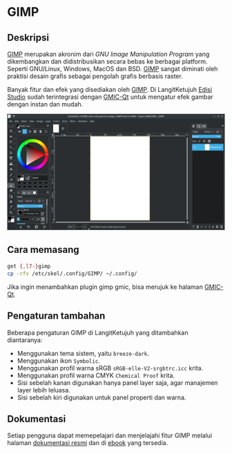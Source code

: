 # GIMP

## Deskripsi

[GIMP] merupakan akronim dari _GNU Image Manipulation Program_ yang dikembangkan dan didistribusikan secara bebas ke berbagai platform. Seperti GNU/Linux, Windows, MacOS dan BSD. [GIMP] sangat diminati oleh praktisi desain grafis sebagai pengolah grafis berbasis raster.

Banyak fitur dan efek yang disediakan oleh [GIMP]. Di LangitKetujuh [Edisi Studio] sudah terintegrasi dengan [GMIC-Qt] untuk mengatur efek gambar dengan instan dan mudah.

![GIMP LangitKetujuh OS](../../media/image/gimp-langitketujuh-id-2.webp)

## Cara memasang

```sh
get {,l7-}gimp
cp -rfv /etc/skel/.config/GIMP/ ~/.config/
```

Jika ingin menambahkan plugin gimp gmic, bisa merujuk ke halaman [GMIC-Qt].

## Pengaturan tambahan

Beberapa pengaturan GIMP di LangitKetujuh yang ditambahkan diantaranya:

- Menggunakan tema sistem, yaitu `breeze-dark`.
- Menggunakan ikon `Symbolic`.
- Menggunakan profil warna sRGB `sRGB-elle-V2-srgbtrc.icc` krita.
- Menggunakan profil warna CMYK `Chemical Proof` krita.
- Sisi sebelah kanan digunakan hanya panel layer saja, agar manajemen layer lebih leluasa.
- Sisi sebelah kiri digunakan untuk panel properti dan warna.

## Dokumentasi

Setiap pengguna dapat memepelajari dan menjelajahi fitur GIMP melalui halaman [dokumentasi resmi] dan di [ebook] yang tersedia.

[GIMP]:https://www.gimp.org/
[Edisi Studio]:../../perbandingan/edisi.md#studio
[GMIC-Qt]:gmic-qt.md
[dokumentasi resmi]:https://www.gimp.org/docs/
[ebook]:https://www.gimp.org/books/
